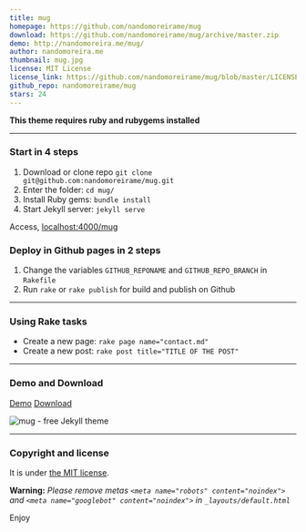 ```yaml
---
title: mug
homepage: https://github.com/nandomoreirame/mug
download: https://github.com/nandomoreirame/mug/archive/master.zip
demo: http://nandomoreira.me/mug/
author: nandomoreira.me
thumbnail: mug.jpg
license: MIT License
license_link: https://github.com/nandomoreirame/mug/blob/master/LICENSE
github_repo: nandomoreirame/mug
stars: 24
---
```


**This theme requires ruby and rubygems installed**

---

### Start in 4 steps

1. Download or clone repo `git clone git@github.com:nandomoreirame/mug.git`
2. Enter the folder: `cd mug/`
3. Install Ruby gems: `bundle install`
4. Start Jekyll server: `jekyll serve`

Access, [localhost:4000/mug](http://localhost:4000/mug)

### Deploy in Github pages in 2 steps

1. Change the variables `GITHUB_REPONAME` and `GITHUB_REPO_BRANCH` in
  `Rakefile`
2. Run `rake` or `rake publish` for build and publish on Github

---

### Using Rake tasks

* Create a new page: `rake page name="contact.md"`
* Create a new post: `rake post title="TITLE OF THE POST"`

---

### Demo and Download

[Demo](http://nandomoreira.me/mug/)
[Download](https://github.com/nandomoreirame/mug/archive/master.zip)

![mug - free Jekyll theme](http://raw.githubusercontent.com/nandomoreirame/mug/master/screenshot.png)

---

### Copyright and license

It is under [the MIT license](/LICENSE).

**Warning:** _Please remove metas `<meta name="robots"
content="noindex">` and `<meta name="googlebot" content="noindex">` in
`_layouts/default.html`_

Enjoy
